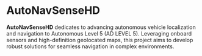 # AutoNavSenseHD
**AutoNavSenseHD** dedicates to advancing autonomous vehicle localization and navigation to Autonomous Level 5 (AD LEVEL 5). Leveraging onboard sensors and high-definition geolocated maps, this project aims to develop robust solutions for seamless navigation in complex environments. 
